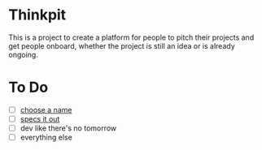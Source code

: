 # Thinkpit

This is a project to create a platform for people to pitch their projects and get people onboard, whether the project is still an idea or is already ongoing.

# To Do
  - [ ] [choose a name](https://github.com/ctrlaltdev/thinkpit/issues/2)
  - [ ] [specs it out](https://github.com/ctrlaltdev/thinkpit/wiki/Specifications)
  - [ ] dev like there's no tomorrow
  - [ ] everything else
